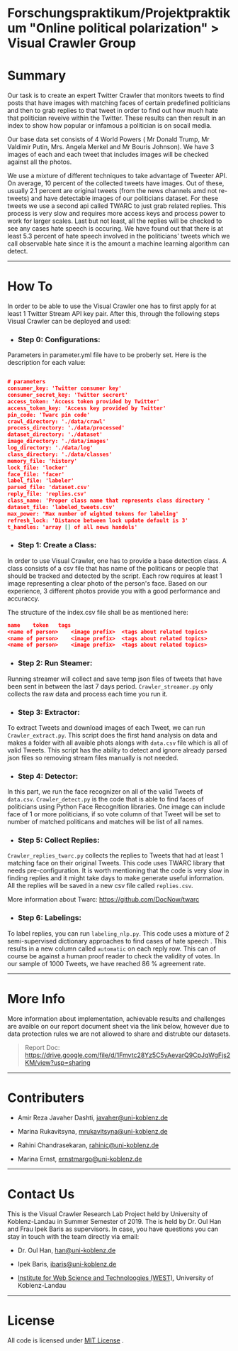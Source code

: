 # Forschungspraktikum/Projektpraktikum "Online political polarization" > Visual Crawler Group

# Summary

Our task is to create an expert Twitter Crawler that monitors tweets to find posts that have images with matching faces of certain predefined politicians and then to grab replies to that tweet in order to find out how much hate that politician reveive within the Twitter. These results can then result in an index to show how popular or infamous a politician is on socail media.


Our base data set consists of 4 World Powers ( Mr Donald Trump, Mr Valdimir Putin, Mrs. Angela Merkel and Mr Bouris Johnson). We have 3 images of each and each tweet that includes images will be checked against all the photos.

We use a mixture of different techniques to take advantage of Tweeter API. On average, 10 percent of the collected tweets have images. Out of these, usually 2.1 percent are original tweets (from the news channels amd not re-tweets) and have detectable images of our politicians dataset. For these tweets we use a second api called TWARC to just grab related replies. This process is very slow and requires more access keys and process power to work for larger scales. Last but not least, all the replies will be checked to see any cases hate speech is occuring. We have found out that there is at least 5.3 percent of hate speech involved in the politicians' tweets which we call observable hate since it is the amount a machine learning algorithm can detect.

-----------------------------------------------------------------------------------------------------------------------------

# How To

In order to be able to use the Visual Crawler one has to first apply for at least 1 Twitter Stream API key pair. After this, through the following steps Visual Crawler can be deployed and used:


- ### Step 0:  Configurations:
Parameters in parameter.yml file have to be proberly set. Here is the description for each value:

```json

# parameters
consumer_key: 'Twitter consumer key'
consumer_secret_key: 'Twitter secrert'
access_token: 'Access token provided by Twitter'
access_token_key: 'Access key provided by Twitter'
pin_code: 'Twarc pin code'
crawl_directory: './data/crawl' 
process_directory: './data/processed'
dataset_directory: './dataset'
image_directory: './data/images'
log_directory: './data/log'
class_directory: './data/classes'
memory_file: 'history' 
lock_file: 'locker'
face_file: 'facer'
label_file: 'labeler'
parsed_file: 'dataset.csv'
reply_file: 'replies.csv'
class_name: 'Proper class name that represents class directory '
dataset_file: 'labeled_tweets.csv'
max_power: 'Max number of wighted tokens for labeling'
refresh_lock: 'Distance between lock update default is 3'
t_handles: 'array [] of all news handels'
```

- ### Step 1:  Create a Class:

In order to use Visual Crawler, one has to provide a base detection class. A class consists of a csv file that has name of the politicans or people that should be tracked and detected by the script. Each row requires at least 1 image representing a clear photo of the person's face. Based on our experience, 3 different photos provide you with a good performance and accuraccy.

The structure of the index.csv file shall be as mentioned here:
```json 
name	token	tags
<name of person>	<image prefix>	<tags about related topics>
<name of person>	<image prefix>	<tags about related topics>
<name of person>	<image prefix>	<tags about related topics>
```

- ### Step 2:  Run Steamer:

Running streamer will collect and save temp json files of tweets that have been sent in between the last 7 days period. `Crawler_streamer.py` only collects the raw data and process each time you run it.


- ### Step 3:  Extractor:

To extract Tweets and download images of each Tweet, we can run `Crawler_extract.py`. This script does the first hand analysis on data and makes a folder with all avaible phots alongs with `data.csv` file which is all of valid Tweets. This script has the ability to detect and ignore already parsed json files so removing stream files manually is not needed.

- ### Step 4:  Detector:

In this part, we run the face recognizer on all of the valid Tweets of `data.csv`. `Crawler_detect.py` is the code that is able to find faces of politicians using Python Face Recognition libraries. One image can include face of 1 or more politicians, if so vote column of that Tweet will be set to number of matched politicans and matches will be list of all names.

- ### Step 5:  Collect Replies:

`Crawler_replies_twarc.py` collects the replies to Tweets that had at least 1 matching face on their original Tweets. This code uses TWARC library that needs pre-configuration. It is worth mentioning that the code is very slow in finding replies and it might take days to make generate useful information. All the replies will be saved in a new csv file called `replies.csv`.


More information about Twarc: https://github.com/DocNow/twarc

- ### Step 6:  Labelings:

To label replies, you can run `labeling_nlp.py`. This code uses a mixture of 2 semi-supervised dictionary approaches to find cases of hate speech . This results in a new column called `automatic` on each reply row. This can of course be against a human proof reader to check the validity of votes. In our sample of 1000 Tweets, we have reached 86 % agreement rate.

-----------------------------------------------------------------------------------------------------------------------------
# More Info

More information about implementation, achievable results and challenges are avaible on our report document sheet via the link below, however due to data protection rules we are not allowed to share and distrubte our datasets.

> Report Doc: https://drive.google.com/file/d/1Fmvtc28Yz5C5yAevarQ9CpJqWgFjs2KM/view?usp=sharing

-----------------------------------------------------------------------------------------------------------------------------

# Contributers

- Amir Reza Javaher Dashti, javaher@uni-koblenz.de

- Marina Rukavitsyna, mrukavitsyna@uni-koblenz.de

- Rahini Chandrasekaran, rahinic@uni-koblenz.de

- Marina Ernst, ernstmargo@uni-koblenz.de

-----------------------------------------------------------------------------------------------------------------------------

# Contact Us

This is the Visual Crawler Research Lab Project held by University of Koblenz-Landau in Summer Semester of 2019. The is held by Dr. Oul Han and Frau Ipek Baris as supervisors. In case, you have questions you can stay in touch with the team directly via email:

* Dr. Oul Han, han@uni-koblenz.de

* Ipek Baris, ibaris@uni-koblenz.de

* [Institute for Web Science and Technoloogies (WEST)](https://west.uni-koblenz.de), University of Koblenz-Landau


-----------------------------------------------------------------------------------------------------------------------------

# License

All code is licensed under [MIT License](https://opensource.org/licenses/MIT) .





